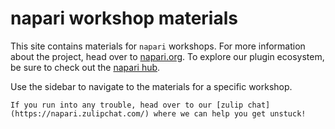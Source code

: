# napari workshop materials

This site contains materials for `napari` workshops. For more information about the project, head over to [napari.org](https://napari.org). To explore our plugin ecosystem, be sure to check out the [napari hub](https://www.napari-hub.org/).

Use the sidebar to navigate to the materials for a specific workshop. 

```{tip}
If you run into any trouble, head over to our [zulip chat](https://napari.zulipchat.com/) where we can help you get unstuck!
```